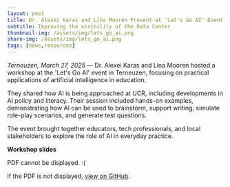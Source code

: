 ```yaml
---
layout: post
title: Dr. Alexei Karas and Lina Mooren Present at 'Let's Go AI' Event in Terneuzen
subtitle: Improving the visibility of the Data Center
thumbnail-img: /assets/img/lets_go_ai.png
share-img: /assets/img/lets_go_ai.png
tags: [news,resources]
---
```


*Terneuzen, March 27, 2025* — Dr. Alexei Karas and Lina Mooren hosted a workshop at the 'Let's Go AI' event in Terneuzen, focusing on practical applications of artificial intelligence in education.

They shared how AI is being approached at UCR, including developments in AI policy and literacy. Their session included hands-on examples, demonstrating how AI can be used to brainstorm, support writing, simulate role-play scenarios, and generate test questions.

The event brought together educators, tech professionals, and local stakeholders to explore the role of AI in everyday practice.

**Workshop slides**

<object width="800" height="800" type="application/pdf" data="/assets/Let's go AI Workshop.pdf?#zoom=100&scrollbar=0&toolbar=1&navpanes=0">
    <p>PDF cannot be displayed. :(</p>
</object>

If the PDF is not displayed, [view on GitHub](https://github.com/ucrdatacenter/projects/blob/main/misc/Let's%20Go%20AI%20Workshop.pdf).